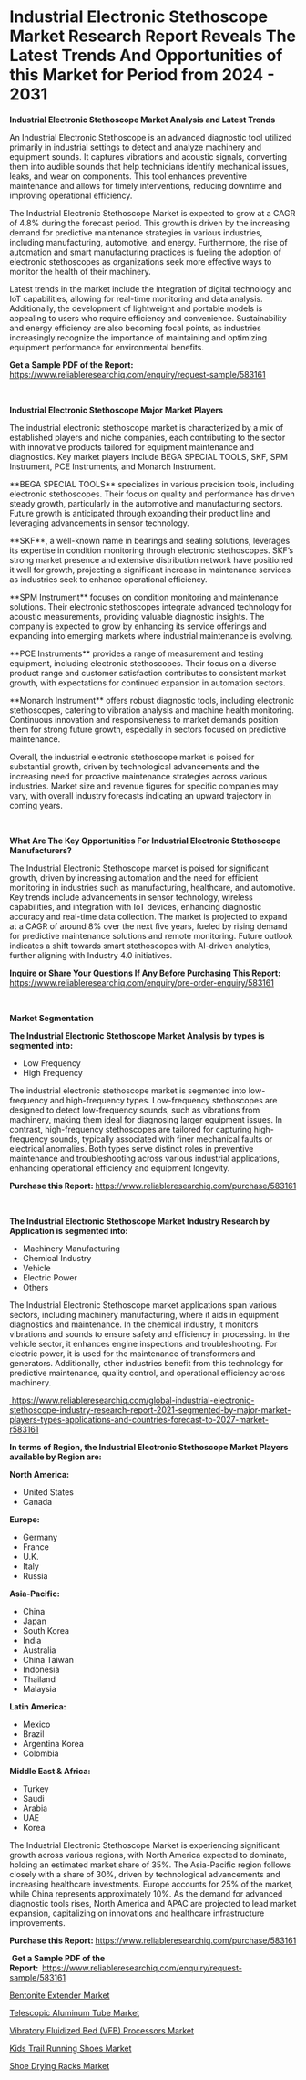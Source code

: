 <p><h1>Industrial Electronic Stethoscope Market Research Report Reveals The Latest Trends And Opportunities of this Market for Period from 2024 - 2031</h1></p><p><strong>Industrial Electronic Stethoscope Market Analysis and Latest Trends</strong></p>
<p><p>An Industrial Electronic Stethoscope is an advanced diagnostic tool utilized primarily in industrial settings to detect and analyze machinery and equipment sounds. It captures vibrations and acoustic signals, converting them into audible sounds that help technicians identify mechanical issues, leaks, and wear on components. This tool enhances preventive maintenance and allows for timely interventions, reducing downtime and improving operational efficiency.</p><p>The Industrial Electronic Stethoscope Market is expected to grow at a CAGR of 4.8% during the forecast period. This growth is driven by the increasing demand for predictive maintenance strategies in various industries, including manufacturing, automotive, and energy. Furthermore, the rise of automation and smart manufacturing practices is fueling the adoption of electronic stethoscopes as organizations seek more effective ways to monitor the health of their machinery.</p><p>Latest trends in the market include the integration of digital technology and IoT capabilities, allowing for real-time monitoring and data analysis. Additionally, the development of lightweight and portable models is appealing to users who require efficiency and convenience. Sustainability and energy efficiency are also becoming focal points, as industries increasingly recognize the importance of maintaining and optimizing equipment performance for environmental benefits.</p></p>
<p><strong>Get a Sample PDF of the Report:&nbsp;</strong> <a href="https://www.reliableresearchiq.com/enquiry/request-sample/583161?utm_campaign=1102&utm_medium=2&utm_source=Github&utm_content=ia&utm_term=28092024&utm_id=industrial-electronic-stethoscope">https://www.reliableresearchiq.com/enquiry/request-sample/583161</a></p>
<p>&nbsp;</p>
<p><strong>Industrial Electronic Stethoscope Major Market Players</strong></p>
<p><p>The industrial electronic stethoscope market is characterized by a mix of established players and niche companies, each contributing to the sector with innovative products tailored for equipment maintenance and diagnostics. Key market players include BEGA SPECIAL TOOLS, SKF, SPM Instrument, PCE Instruments, and Monarch Instrument.</p><p>**BEGA SPECIAL TOOLS** specializes in various precision tools, including electronic stethoscopes. Their focus on quality and performance has driven steady growth, particularly in the automotive and manufacturing sectors. Future growth is anticipated through expanding their product line and leveraging advancements in sensor technology.</p><p>**SKF**, a well-known name in bearings and sealing solutions, leverages its expertise in condition monitoring through electronic stethoscopes. SKF’s strong market presence and extensive distribution network have positioned it well for growth, projecting a significant increase in maintenance services as industries seek to enhance operational efficiency.</p><p>**SPM Instrument** focuses on condition monitoring and maintenance solutions. Their electronic stethoscopes integrate advanced technology for acoustic measurements, providing valuable diagnostic insights. The company is expected to grow by enhancing its service offerings and expanding into emerging markets where industrial maintenance is evolving.</p><p>**PCE Instruments** provides a range of measurement and testing equipment, including electronic stethoscopes. Their focus on a diverse product range and customer satisfaction contributes to consistent market growth, with expectations for continued expansion in automation sectors.</p><p>**Monarch Instrument** offers robust diagnostic tools, including electronic stethoscopes, catering to vibration analysis and machine health monitoring. Continuous innovation and responsiveness to market demands position them for strong future growth, especially in sectors focused on predictive maintenance.</p><p>Overall, the industrial electronic stethoscope market is poised for substantial growth, driven by technological advancements and the increasing need for proactive maintenance strategies across various industries. Market size and revenue figures for specific companies may vary, with overall industry forecasts indicating an upward trajectory in coming years.</p></p>
<p>&nbsp;</p>
<p><strong>What Are The Key Opportunities For Industrial Electronic Stethoscope Manufacturers?</strong></p>
<p><p>The Industrial Electronic Stethoscope market is poised for significant growth, driven by increasing automation and the need for efficient monitoring in industries such as manufacturing, healthcare, and automotive. Key trends include advancements in sensor technology, wireless capabilities, and integration with IoT devices, enhancing diagnostic accuracy and real-time data collection. The market is projected to expand at a CAGR of around 8% over the next five years, fueled by rising demand for predictive maintenance solutions and remote monitoring. Future outlook indicates a shift towards smart stethoscopes with AI-driven analytics, further aligning with Industry 4.0 initiatives.</p></p>
<p><strong>Inquire or Share Your Questions If Any Before Purchasing This Report:</strong> <a href="https://www.reliableresearchiq.com/enquiry/pre-order-enquiry/583161?utm_campaign=1102&utm_medium=2&utm_source=Github&utm_content=ia&utm_term=28092024&utm_id=industrial-electronic-stethoscope">https://www.reliableresearchiq.com/enquiry/pre-order-enquiry/583161</a></p>
<p>&nbsp;</p>
<p><strong>Market Segmentation</strong></p>
<p><strong>The Industrial Electronic Stethoscope Market Analysis by types is segmented into:</strong></p>
<p><ul><li>Low Frequency</li><li>High Frequency</li></ul></p>
<p><p>The industrial electronic stethoscope market is segmented into low-frequency and high-frequency types. Low-frequency stethoscopes are designed to detect low-frequency sounds, such as vibrations from machinery, making them ideal for diagnosing larger equipment issues. In contrast, high-frequency stethoscopes are tailored for capturing high-frequency sounds, typically associated with finer mechanical faults or electrical anomalies. Both types serve distinct roles in preventive maintenance and troubleshooting across various industrial applications, enhancing operational efficiency and equipment longevity.</p></p>
<p><strong>Purchase this Report:&nbsp;</strong><a href="https://www.reliableresearchiq.com/purchase/583161?utm_campaign=1102&utm_medium=2&utm_source=Github&utm_content=ia&utm_term=28092024&utm_id=industrial-electronic-stethoscope">https://www.reliableresearchiq.com/purchase/583161</a></p>
<p>&nbsp;</p>
<p><strong>The Industrial Electronic Stethoscope Market Industry Research by Application is segmented into:</strong></p>
<p><ul><li>Machinery Manufacturing</li><li>Chemical Industry</li><li>Vehicle</li><li>Electric Power</li><li>Others</li></ul></p>
<p><p>The Industrial Electronic Stethoscope market applications span various sectors, including machinery manufacturing, where it aids in equipment diagnostics and maintenance. In the chemical industry, it monitors vibrations and sounds to ensure safety and efficiency in processing. In the vehicle sector, it enhances engine inspections and troubleshooting. For electric power, it is used for the maintenance of transformers and generators. Additionally, other industries benefit from this technology for predictive maintenance, quality control, and operational efficiency across machinery.</p></p>
<p><a href="https://www.reliableresearchiq.com/global-industrial-electronic-stethoscope-industry-research-report-2021-segmented-by-major-market-players-types-applications-and-countries-forecast-to-2027-market-r583161?utm_campaign=1102&utm_medium=2&utm_source=Github&utm_content=ia&utm_term=28092024&utm_id=industrial-electronic-stethoscope">&nbsp;https://www.reliableresearchiq.com/global-industrial-electronic-stethoscope-industry-research-report-2021-segmented-by-major-market-players-types-applications-and-countries-forecast-to-2027-market-r583161</a></p>
<p><strong>In terms of Region, the Industrial Electronic Stethoscope Market Players available by Region are:</strong></p>
<p>
    <p> <strong> North America: </strong>
        <ul>
            <li>United States</li>
            <li>Canada</li>
        </ul>
        </p> 
    <p> <strong> Europe: </strong>
        <ul>
            <li>Germany</li>
            <li>France</li>
            <li>U.K.</li>
            <li>Italy</li>
            <li>Russia</li>
        </ul>
        </p> 
    <p> <strong> Asia-Pacific: </strong>
        <ul>
            <li>China</li>
            <li>Japan</li>
            <li>South Korea</li>
            <li>India</li>
            <li>Australia</li>
            <li>China Taiwan</li>
            <li>Indonesia</li>
            <li>Thailand</li>
            <li>Malaysia</li>
        </ul>
        </p> 
    <p> <strong> Latin America: </strong>
        <ul>
            <li>Mexico</li>
            <li>Brazil</li>
            <li>Argentina Korea</li>
            <li>Colombia</li>
        </ul>
        </p> 
    <p> <strong> Middle East & Africa: </strong>
        <ul>
            <li>Turkey</li>
            <li>Saudi</li>
            <li>Arabia</li>
            <li>UAE</li>
            <li>Korea</li>
        </ul>
    </p>
    </p>
<p><p>The Industrial Electronic Stethoscope Market is experiencing significant growth across various regions, with North America expected to dominate, holding an estimated market share of 35%. The Asia-Pacific region follows closely with a share of 30%, driven by technological advancements and increasing healthcare investments. Europe accounts for 25% of the market, while China represents approximately 10%. As the demand for advanced diagnostic tools rises, North America and APAC are projected to lead market expansion, capitalizing on innovations and healthcare infrastructure improvements.</p></p>
<p><strong>Purchase this Report: </strong><a href="https://www.reliableresearchiq.com/purchase/583161?utm_campaign=1102&utm_medium=2&utm_source=Github&utm_content=ia&utm_term=28092024&utm_id=industrial-electronic-stethoscope">https://www.reliableresearchiq.com/purchase/583161</a></p>
<p>&nbsp;<strong>Get a Sample PDF of the Report:&nbsp;&nbsp;</strong><a href="https://www.reliableresearchiq.com/enquiry/request-sample/583161?utm_campaign=1102&utm_medium=2&utm_source=Github&utm_content=ia&utm_term=28092024&utm_id=industrial-electronic-stethoscope">https://www.reliableresearchiq.com/enquiry/request-sample/583161</a></p>
<p><strong></strong></p>
<p><p><a href="https://www.linkedin.com/pulse/bentonite-extender-market-size-growth-trends-industry-mmxmf?utm_campaign=1102&utm_medium=2&utm_source=Github&utm_content=ia&utm_term=28092024&utm_id=industrial-electronic-stethoscope">Bentonite Extender Market</a></p><p><a href="https://www.linkedin.com/pulse/telescopic-aluminum-tube-market-segmentation-geographical-regions-evu5f?utm_campaign=1102&utm_medium=2&utm_source=Github&utm_content=ia&utm_term=28092024&utm_id=industrial-electronic-stethoscope">Telescopic Aluminum Tube Market</a></p><p><a href="https://github.com/jshortgtq/Market-Research-Report-List-1/blob/main/vibratory-fluidized-bed-vfb-processors-market.md?utm_campaign=1102&utm_medium=2&utm_source=Github&utm_content=ia&utm_term=28092024&utm_id=industrial-electronic-stethoscope">Vibratory Fluidized Bed (VFB) Processors Market</a></p><p><a href="https://issuu.com/reportprime-2/docs/kids-trail-running-shoes-market-siz_09a6b57a8d7181?utm_campaign=1102&utm_medium=2&utm_source=Github&utm_content=ia&utm_term=28092024&utm_id=industrial-electronic-stethoscope">Kids Trail Running Shoes Market</a></p><p><a href="https://issuu.com/reportprime-2/docs/shoe-drying-racks-market-size-2030._818b78b9d4c0b5?utm_campaign=1102&utm_medium=2&utm_source=Github&utm_content=ia&utm_term=28092024&utm_id=industrial-electronic-stethoscope">Shoe Drying Racks Market</a></p></p>